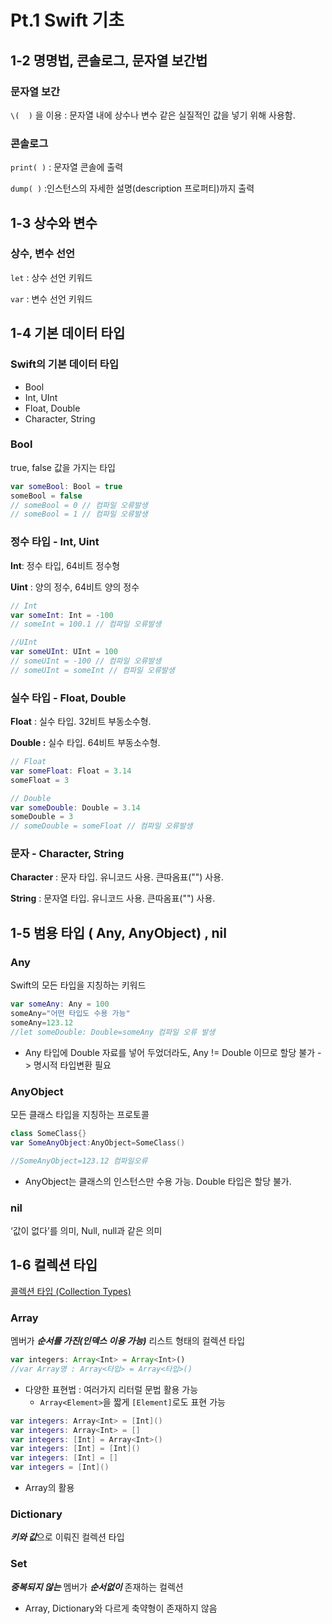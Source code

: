 # Pt.1 Swift 기초
## 1-2 명명법, 콘솔로그, 문자열 보간법

### 문자열 보간

`\(  )` 을 이용 : 문자열 내에 상수나 변수 같은 실질적인 값을 넣기 위해 사용함. 

### 콘솔로그

`print( )` : 문자열 콘솔에 출력

`dump( )` :인스턴스의 자세한 설명(description 프로퍼티)까지 출력

## 1-3 상수와 변수

### 상수, 변수 선언

`let` : 상수 선언 키워드

`var` : 변수 선언 키워드

## 1-4 기본 데이터 타입

### Swift의 기본 데이터 타입

- Bool
- Int, UInt
- Float, Double
- Character, String

### Bool

true, false 값을 가지는 타입 

```swift
var someBool: Bool = true
someBool = false
// someBool = 0 // 컴파일 오류발생
// someBool = 1 // 컴파일 오류발생
```

### 정수 타입 - Int, Uint

**Int**: 정수 타입, 64비트 정수형

**Uint** : 양의 정수, 64비트 양의 정수

```swift
// Int
var someInt: Int = -100
// someInt = 100.1 // 컴파일 오류발생

//UInt
var someUInt: UInt = 100
// someUInt = -100 // 컴파일 오류발생
// someUInt = someInt // 컴파일 오류발생
```

### 실수 타입 - Float, Double

**Float** : 실수 타입. 32비트 부동소수형.

**Double :** 실수 타입. 64비트 부동소수형.

```swift
// Float
var someFloat: Float = 3.14
someFloat = 3

// Double
var someDouble: Double = 3.14
someDouble = 3
// someDouble = someFloat // 컴파일 오류발생
```

### 문자 - Character, String

**Character** : 문자 타입. 유니코드 사용. 큰따옴표("") 사용.

**String** : 문자열 타입. 유니코드 사용. 큰따옴표("") 사용.

## 1-5 범용 타입 ( Any, AnyObject) , nil

### Any

Swift의 모든 타입을 지칭하는 키워드

```swift
var someAny: Any = 100
someAny="어떤 타입도 수용 가능"
someAny=123.12
//let someDouble: Double=someAny 컴파일 오류 발생
```

- Any 타입에 Double 자료를 넣어 두었더라도, Any != Double 이므로 할당 불가 -> 명시적 타입변환 필요

### AnyObject

모든 클래스 타입을 지칭하는 프로토콜

```swift
class SomeClass{}
var SomeAnyObject:AnyObject=SomeClass()

//SomeAnyObject=123.12 컴파일오류
```

- AnyObject는 클래스의 인스턴스만 수용 가능. Double 타입은 할당 불가.

### nil

‘값이 없다’를 의미, Null, null과 같은 의미

## 1-6 컬렉션 타입

[콜렉션 타입 (Collection Types)](https://bbiguduk.gitbook.io/swift/language-guide-1/collection-types)

### Array

멤버가 ***순서를 가진(인덱스 이용 가능)*** 리스트 형태의 컬렉션 타입

```jsx
var integers: Array<Int> = Array<Int>()
//var Array명 : Array<타입> = Array<타입>()
```

- 다양한 표현법 : 여러가지 리터럴 문법 활용 가능
    - `Array<Element>`을 짧게 `[Element]`로도 표현 가능

```swift
var integers: Array<Int> = [Int]()
var integers: Array<Int> = []
var integers: [Int] = Array<Int>()
var integers: [Int] = [Int]()
var integers: [Int] = []
var integers = [Int]()
```

- Array의 활용

### Dictionary

***키와 값***으로 이뤄진 컬렉션 타입 

### Set

***중복되지 않는*** 멤버가 ***순서없이*** 존재하는 컬렉션

- Array, Dictionary와 다르게 축약형이 존재하지 않음
